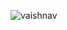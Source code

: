 ![vaishnav](https://github.com/manishramanandi/manishramanandi/assets/133475996/bbf31f06-1f54-4df7-8cdf-f73987ba66c5)
